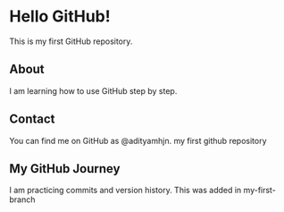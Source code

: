# Hello GitHub!

This is my first GitHub repository.

## About

I am learning how to use GitHub step by step.

## Contact

You can find me on GitHub as @adityamhjn.
my first github repository
## My GitHub Journey

I am practicing commits and version history.
This was added in my-first-branch
